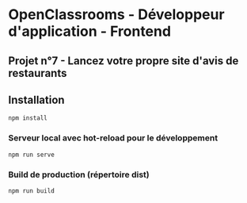 # OpenClassrooms - Développeur d'application - Frontend
## Projet n°7 - Lancez votre propre site d'avis de restaurants

## Installation
```
npm install
```

### Serveur local avec hot-reload pour le développement
```
npm run serve
```

### Build de production (répertoire dist)
```
npm run build
```